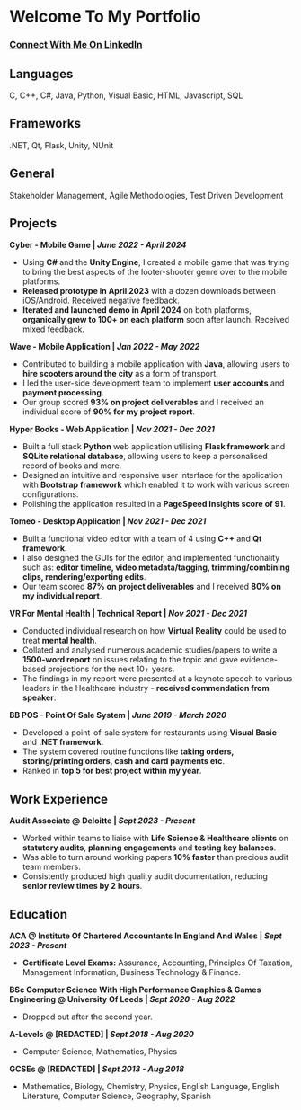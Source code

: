 # Welcome To My Portfolio

### [Connect With Me On LinkedIn](https://www.linkedin.com/in/emadh-miah/)

## Languages
C, C++, C#, Java, Python, Visual Basic, HTML, Javascript, SQL
## Frameworks
.NET, Qt, Flask, Unity, NUnit
## General
Stakeholder Management, Agile Methodologies, Test Driven Development

## Projects
**Cyber - Mobile Game | _June 2022 - April 2024_**
- Using **C#** and the **Unity Engine**, I created a mobile game that was trying to bring the best aspects of the looter-shooter genre over to the mobile platforms. 
- **Released prototype in April 2023** with a dozen downloads between iOS/Android. Received negative feedback. 
- **Iterated and launched demo in April 2024** on both platforms, **organically grew to 100+ on each platform** soon after launch. Received mixed feedback.

**Wave - Mobile Application | _Jan 2022 - May 2022_**
- Contributed to building a mobile application with **Java**, allowing users to **hire scooters around the city** as a form of transport.  
- I led the user-side development team to implement **user accounts** and **payment processing**.
- Our group scored **93% on project deliverables** and I received an individual score of **90% for my project report**.

**Hyper Books - Web Application | _Nov 2021 - Dec 2021_**
- Built a full stack **Python** web application utilising **Flask framework** and **SQLite relational database**, allowing users to keep a personalised record of books and more.
- Designed an intuitive and responsive user interface for the application with **Bootstrap framework** which enabled it to work with various screen configurations.
- Polishing the application resulted in a **PageSpeed Insights score of 91**.

**Tomeo - Desktop Application | _Nov 2021 - Dec 2021_**
- Built a functional video editor with a team of 4 using **C++** and **Qt framework**.
- I also designed the GUIs for the editor, and implemented functionality such as: **editor timeline, video metadata/tagging, trimming/combining clips, rendering/exporting edits**.
- Our team scored **87% on project deliverables** and I received **80% on my individual report**.

**VR For Mental Health | Technical Report | _Nov 2021 - Dec 2021_**
- Conducted individual research on how **Virtual Reality** could be used to treat **mental health**.
- Collated and analysed numerous academic studies/papers to write a **1500-word report** on issues relating to the topic and gave evidence-based projections for the next 10+ years.
- The findings in my report were presented at a keynote speech to various leaders in the Healthcare industry - **received commendation from speaker**.

**BB POS - Point Of Sale System | _June 2019 - March 2020_**
- Developed a point-of-sale system for restaurants using **Visual Basic** and **.NET framework**.
- The system covered routine functions like **taking orders, storing/printing orders, cash and card payments etc**.
- Ranked in **top 5 for best project within my year**.

## Work Experience
**Audit Associate @ Deloitte | _Sept 2023 -  Present_**
- Worked within teams to liaise with **Life Science & Healthcare clients** on **statutory audits**, **planning engagements** and **testing key balances**.
- Was able to turn around working papers **10% faster** than precious audit team members.
- Consistently produced high quality audit documentation, reducing **senior review times by 2 hours**.

## Education
**ACA @ Institute Of Chartered Accountants In England And Wales | _Sept 2023 - Present_**
- **Certificate Level Exams:** Assurance, Accounting, Principles Of Taxation, Management Information, Business Technology & Finance.

**BSc Computer Science With High Performance Graphics & Games Engineering @ University Of Leeds | _Sept 2020 - Aug 2022_**
- Dropped out after the second year.

**A-Levels @ [REDACTED] | _Sept 2018 - Aug 2020_**
- Computer Science, Mathematics, Physics

**GCSEs @ [REDACTED] | _Sept 2013 - Aug 2018_**
- Mathematics, Biology, Chemistry, Physics, English Language, English Literature, Computer Science, Geography, Spanish
